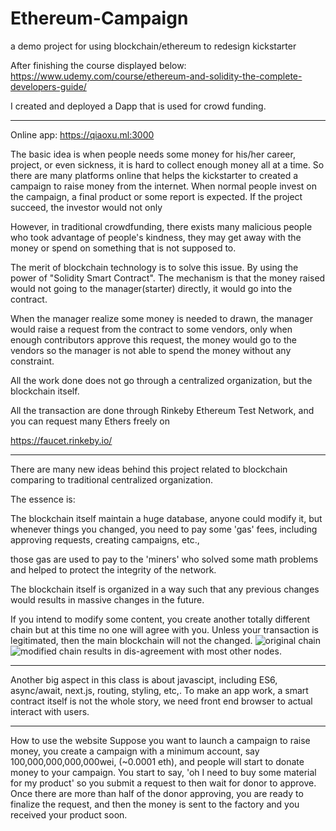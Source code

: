 # Ethereum-Campaign
a demo project for using blockchain/ethereum to redesign kickstarter

After finishing the course displayed below:
https://www.udemy.com/course/ethereum-and-solidity-the-complete-developers-guide/

I created and deployed a Dapp that is used for crowd funding.
******************************************************************************************************************************************************************
Online app:
https://qiaoxu.ml:3000

The basic idea is when people needs some money for his/her career, project, or even sickness, 
it is hard to collect enough money all at a time.
So there are many platforms online that helps the kickstarter to created a campaign to raise money from the internet. 
When normal people invest on the campaign, a final product or some report is expected. 
If the project succeed, the investor would not only 

However, in traditional crowdfunding, there exists many malicious people who took advantage of people's kindness, 
they may get away with the money or spend on something that is not supposed to. 

The merit of blockchain technology is to solve this issue. By using the power of "Solidity Smart Contract". 
The mechanism is that the money raised would not going to the manager(starter) directly, it would go into the contract.

When the manager realize some money is needed to drawn, the manager would raise a request from the contract to some vendors, 
only when enough contributors approve this request,
the money would go to the vendors so the manager is not able to spend the money without any constraint.

All the work done does not go through a centralized organization, but the blockchain itself.

All the transaction are done through Rinkeby Ethereum Test Network, and you can request many Ethers freely on 

https://faucet.rinkeby.io/

******************************************************************************************************************************************************************
There are many new ideas behind this project related to blockchain comparing to traditional centralized organization.

The essence is:

The blockchain itself maintain a huge database, anyone could modify it, but whenever things you changed, you need to pay some 'gas' fees,
including approving requests, creating campaigns, etc., 

those gas are used to pay to the 'miners' who solved some math problems and helped to protect the integrity of the network.

The blockchain itself is organized in a way such that any previous changes would results in massive changes in the future.

If you intend to modify some content, you create another totally different chain but at this time no one will agree with you. 
Unless your transaction is legitimated, then the main blockchain will not the changed.
![original chain](https://www.qiaoxu.ml/wp-content/uploads/2019/12/Screen-Shot-2019-12-11-at-11.49.07-AM-1024x509.png)
![modified chain results in dis-agreement with most other nodes.](https://www.qiaoxu.ml/wp-content/uploads/2019/12/Screen-Shot-2019-12-11-at-11.49.15-AM-1024x492.png)

******************************************************************************************************************************************************************
Another big aspect in this class is about javascipt, including ES6, async/await, next.js, routing, styling, etc,. 
To make an app work, a smart contract itself is not the whole story, we need front end browser to actual interact with users.

******************************************************************************************************************************************************************
How to use the website
Suppose you want to launch a campaign to raise money, you create a campaign with a minimum account, 
say 100,000,000,000,000wei, (~0.0001 eth), and people will start to donate money to your campaign. 
You start to say, 'oh I need to buy some material for my product' so you submit a request to then wait for donor to approve.
Once there are more than half of the donor approving, you are ready to finalize the request, 
and then the money is sent to the factory and you received your product soon.

